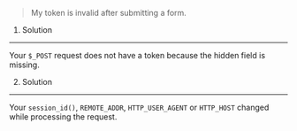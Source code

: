 > My token is invalid after submitting a form.


1. Solution
-----------

Your `$_POST` request does not have a token because the hidden field is missing.


2. Solution
-----------

Your `session_id()`, `REMOTE_ADDR`, `HTTP_USER_AGENT` or `HTTP_HOST` changed while processing the request.